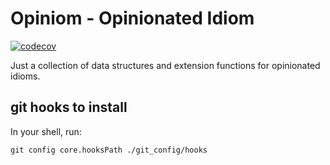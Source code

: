 # Opiniom - Opinionated Idiom

[![codecov](https://codecov.io/gh/MrSchyzo/opiniom/branch/master/graph/badge.svg?token=K3N3LSKXEY)](https://codecov.io/gh/MrSchyzo/opiniom)

Just a collection of data structures and extension functions for opinionated idioms.

## git hooks to install
In your shell, run:
```shell
git config core.hooksPath ./git_config/hooks
```
